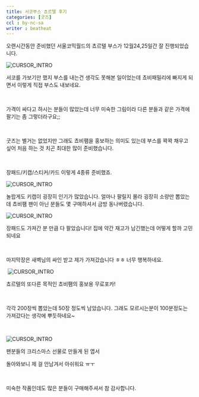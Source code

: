 ```yaml
---
title: 서코부스 쵸르텔 후기
categories: [굿즈]
ccl : by-nc-sa
writer : beatheat
---
```



오랜시간동안 준비했던 서울코믹월드의 쵸르텔 부스가 12월24,25일간 잘 진행되었습니다.

![CURSOR_INTRO](https://cdn.discordapp.com/attachments/987651683687481394/1100074417549226074/FktIfE9aMAEhSfR.jpg)



서코를 가보기만 했지 부스를 내는건 생각도 못해본 일이었는데 쵸비패밀리에 빠지게 되면서 이렇게 직접 부스도 내보네요.

​

가격이 싸다고 하시는 분들이 많았는데 너무 미숙한 그림이라 다른 분들과 같은 가격에 팔기는 좀 그렇더라구요;;

​

굿즈는 별거는 없었지만 그래도 쵸비팸을 홍보하는 의미도 있는데 부스를 꽉꽉 채우고 싶어 처음 하는 것 치곤 최대한 많이 준비했습니다.

​

장패드/키캡/스티커/카드 이렇게 4종류 준비했죠. 


![CURSOR_INTRO](https://cdn.discordapp.com/attachments/987651683687481394/1100074417792483379/Fky2DuJaAAQJ-pF.jpg)


놀랍게도 키캡이 굉장히 인기가 많았습니다. 얼마나 팔릴지 몰라 굉장히 소량만 뽑았는데 쵸비팸 팬이 아닌 분들도 몇 구매하셔서 금방 동나버렸습니다. 



![CURSOR_INTRO](https://cdn.discordapp.com/attachments/987651683687481394/1100074433009426483/FkzcIr7aAAQt6Rc.jpg)

장패드도 가져간 분 만큼 다 팔았습니다! 집에 약간 재고가 남긴했는데 어떻게 할까 고민되네요

​

마지막장은 새벽님의 싸인 받고 제가 가져갔습니다 ㅎㅎ 너무 행복하네요.

​
![CURSOR_INTRO](https://cdn.discordapp.com/attachments/987651683687481394/1100074433286246441/IMG_20221225_173300_1.jpg)



쵸르텔의 또다른 목적인 쵸비팸의 홍보용 무료포카! 

​

각각 200장씩 뽑았는데 50장 정도씩 남았습니다. 그래도 모르시는분이 100분정도는 가져갔다는 생각에 뿌듯하네요~

​

![CURSOR_INTRO](https://cdn.discordapp.com/attachments/987651683687481394/1100075555312914504/102_150_1_.jpg)



팬분들의 크리스마스 선물로 만들게 된 엽서



돌아와보니 제 걸 안남겨서 아쉬워요 ㅠㅜ 

​

미숙한 작품인데도 많은 분들이 구매해주셔서 참 감사합니다.

​

